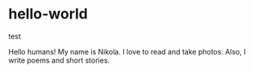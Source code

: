 # hello-world
test

Hello humans!
My name is Nikola. I love to read and take photos. Also, I write poems and short stories.
